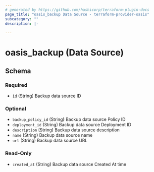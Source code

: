 ```yaml
---
# generated by https://github.com/hashicorp/terraform-plugin-docs
page_title: "oasis_backup Data Source - terraform-provider-oasis"
subcategory: ""
description: |-
  
---
```


# oasis_backup (Data Source)





<!-- schema generated by tfplugindocs -->
## Schema

### Required

- `id` (String) Backup data source ID

### Optional

- `backup_policy_id` (String) Backup data source Policy ID
- `deployment_id` (String) Backup data source Deployment ID
- `description` (String) Backup data source description
- `name` (String) Backup data source name
- `url` (String) Backup data source URL

### Read-Only

- `created_at` (String) Backup data source Created At time


